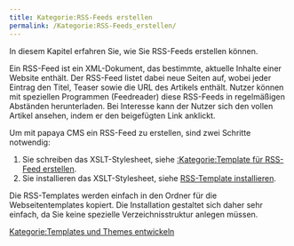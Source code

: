 ```yaml
---
title: Kategorie:RSS-Feeds erstellen
permalink: /Kategorie:RSS-Feeds_erstellen/
---
```


In diesem Kapitel erfahren Sie, wie Sie RSS-Feeds erstellen können.

Ein RSS-Feed ist ein XML-Dokument, das bestimmte, aktuelle Inhalte einer Website enthält. Der RSS-Feed listet dabei neue Seiten auf, wobei jeder Eintrag den Titel, Teaser sowie die URL des Artikels enthält. Nutzer können mit speziellen Programmen (Feedreader) diese RSS-Feeds in regelmäßigen Abständen herunterladen. Bei Interesse kann der Nutzer sich den vollen Artikel ansehen, indem er den beigefügten Link anklickt.

Um mit papaya CMS ein RSS-Feed zu erstellen, sind zwei Schritte notwendig:

1.  Sie schreiben das XSLT-Stylesheet, siehe [:Kategorie:Template für RSS-Feed erstellen](/:Kategorie:Template_für_RSS-Feed_erstellen ).
2.  Sie installieren das XSLT-Stylesheet, siehe [RSS-Template installieren](/RSS-Template_installieren ).

Die RSS-Templates werden einfach in den Ordner für die Webseitentemplates kopiert. Die Installation gestaltet sich daher sehr einfach, da Sie keine spezielle Verzeichnisstruktur anlegen müssen.

[Kategorie:Templates und Themes entwickeln](/Kategorie:Templates_und_Themes_entwickeln )